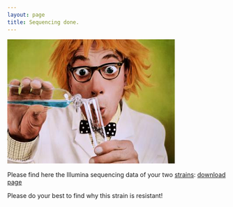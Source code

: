 ```yaml
---
layout: page
title: Sequencing done.
---
```


![Working hard!](chemist.jpg)

Please find here the Illumina sequencing data of your two [strains](https://en.wikipedia.org/wiki/Strain_(biology)): [download page](https://filesender.renater.fr/?s=download&token=b1b21569-620f-e77b-770f-beb83a8198fa)

Please do your best to find why this strain is resistant!
